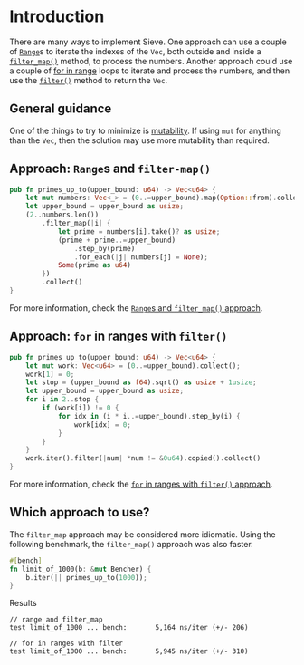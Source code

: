 # Introduction

There are many ways to implement Sieve.
One approach can use a couple of  [`Range`][range]s to iterate the indexes of the `Vec`, both outside and inside a [`filter_map()`][filtermap] method,
to process the numbers.
Another approach could use a couple of [for in range][for-in-range] loops to iterate and process the numbers,
and then use the [`filter()`][filter] method to return the `Vec`.

## General guidance

One of the things to try to minimize is [mutability][mutability].
If using `mut` for anything than the `Vec`, then the solution may use more mutability than required.

## Approach: `Range`s and `filter-map()`

```rust
pub fn primes_up_to(upper_bound: u64) -> Vec<u64> {
    let mut numbers: Vec<_> = (0..=upper_bound).map(Option::from).collect();
    let upper_bound = upper_bound as usize;
    (2..numbers.len())
        .filter_map(|i| {
            let prime = numbers[i].take()? as usize;
            (prime + prime..=upper_bound)
                .step_by(prime)
                .for_each(|j| numbers[j] = None);
            Some(prime as u64)
        })
        .collect()
}
```

For more information, check the [`Range`s and `filter_map()` approach][approach-ranges-and-filtermap].


## Approach: `for` in ranges with `filter()`

```rust
pub fn primes_up_to(upper_bound: u64) -> Vec<u64> {
    let mut work: Vec<u64> = (0..=upper_bound).collect();
    work[1] = 0;
    let stop = (upper_bound as f64).sqrt() as usize + 1usize;
    let upper_bound = upper_bound as usize;
    for i in 2..stop {
        if (work[i]) != 0 {
            for idx in (i * i..=upper_bound).step_by(i) {
                work[idx] = 0;
            }
        }
    }
    work.iter().filter(|num| *num != &0u64).copied().collect()
}
```

For more information, check the [`for` in ranges with `filter()` approach][approach-for-in-ranges-with-filter].

## Which approach to use?

The `filter_map` approach may be considered more idiomatic.
Using the following benchmark, the `filter_map()` approach was also faster.

```rust
#[bench]
fn limit_of_1000(b: &mut Bencher) {
    b.iter(|| primes_up_to(1000));
}
```

Results

```
// range and filter_map
test limit_of_1000 ... bench:       5,164 ns/iter (+/- 206)

// for in ranges with filter
test limit_of_1000 ... bench:       5,945 ns/iter (+/- 310)
```

[range]: https://doc.rust-lang.org/reference/expressions/range-expr.html
[filtermap]: https://doc.rust-lang.org/std/iter/trait.Iterator.html#method.filter_map
[for-in-range]: https://doc.rust-lang.org/rust-by-example/flow_control/for.html
[filter]: https://doc.rust-lang.org/std/iter/trait.Iterator.html#method.filter
[mutability]: https://web.mit.edu/rust-lang_v1.25/arch/amd64_ubuntu1404/share/doc/rust/html/book/first-edition/mutability.html
[approach-ranges-and-filtermap]: https://exercism.org/tracks/rust/exercises/sieve/approaches/ranges-and-filtermap
[approach-for-in-ranges-with-filter]: https://exercism.org/tracks/rust/exercises/sieve/approaches/for-in-ranges-with-filter
